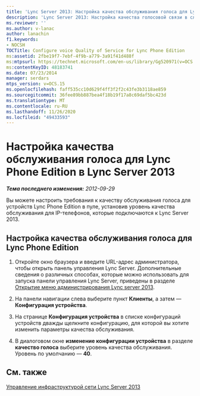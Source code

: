 ```yaml
---
title: 'Lync Server 2013: Настройка качества обслуживания голоса для Lync Phone Edition'
description: 'Lync Server 2013: Настройка качества голосовой связи в службе Lync Phone Edition.'
ms.reviewer: ''
ms.author: v-lanac
author: lanachin
f1.keywords:
- NOCSH
TOCTitle: Configure voice Quality of Service for Lync Phone Edition
ms:assetid: 2fbe19f7-7ebf-4f9b-a779-3a91f41d488f
ms:mtpsurl: https://technet.microsoft.com/en-us/library/Gg520971(v=OCS.15)
ms:contentKeyID: 48183741
ms.date: 07/23/2014
manager: serdars
mtps_version: v=OCS.15
ms.openlocfilehash: faff535cc10d629f4ff3f2f2c43fe3b3118ae859
ms.sourcegitcommit: 36fee89bb887bea4f18b19f17a8c69daf5bc423d
ms.translationtype: MT
ms.contentlocale: ru-RU
ms.lasthandoff: 11/26/2020
ms.locfileid: "49433593"
---
```

# <a name="configure-voice-quality-of-service-for-lync-phone-edition-in-lync-server-2013"></a>Настройка качества обслуживания голоса для Lync Phone Edition в Lync Server 2013

<div data-xmlns="http://www.w3.org/1999/xhtml">

<div class="topic" data-xmlns="http://www.w3.org/1999/xhtml" data-msxsl="urn:schemas-microsoft-com:xslt" data-cs="https://msdn.microsoft.com/">

<div data-asp="https://msdn2.microsoft.com/asp">



</div>

<div id="mainSection">

<div id="mainBody">

<span> </span>

_**Тема последнего изменения:** 2012-09-29_

Вы можете настроить требования к качеству обслуживания голоса для устройств Lync Phone Edition в пуле, установив уровень качества обслуживания для IP-телефонов, которые подключаются к Lync Server 2013.

<div>

## <a name="to-configure-voice-quality-of-service-for-lync-phone-edition"></a>Настройка качества обслуживания голоса для Lync Phone Edition

1.  Откройте окно браузера и введите URL-адрес администратора, чтобы открыть панель управления Lync Server. Дополнительные сведения о различных способах, которые можно использовать для запуска панели управления Lync Server, приведены в разделе [Открытие меню администрирования Lync server 2013](lync-server-2013-open-lync-server-administrative-tools.md).

2.  На панели навигации слева выберите пункт **Клиенты**, а затем — **Конфигурация устройства**.

3.  На странице **Конфигурация устройства** в списке конфигураций устройств дважды щелкните конфигурацию, для которой вы хотите изменить параметры качества обслуживания.

4.  В диалоговом окне **изменение конфигурации устройства** в разделе **качество голоса** выберите уровень качества обслуживания. Уровень по умолчанию — **40**.

</div>

<div>

## <a name="see-also"></a>См. также


[Управление инфраструктурой сети Lync Server 2013](lync-server-2013-managing-the-lync-server-2013-network-infrastructure.md)  
  

</div>

</div>

<span> </span>

</div>

</div>

</div>

